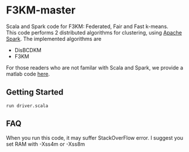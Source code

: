 # F3KM-master
Scala and Spark code for F3KM: Federated, Fair and Fast k-means. <br>
This code performs 2 distributed algorithms for clustering, using [Apache Spark](https://spark.apache.org/). The implemented algorithms are
- DisBCDKM
- F3KM <br>

For those readers who are not familar with Scala and Spark, we provide a matlab code [here](https://github.com/zsk66/F3KM-MATLAB).
## Getting Started
```
run driver.scala
```
## FAQ
When you run this code, it may suffer StackOverFlow error. I suggest you set RAM with -Xss4m or -Xss8m 
